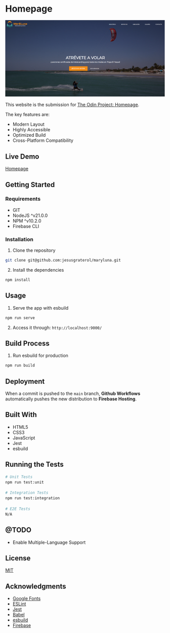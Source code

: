 # Homepage

![Homepage](./readme-assets/screenshot-01.png)

This website is the submission for [The Odin Project: Homepage](https://www.theodinproject.com/lessons/node-path-advanced-html-and-css-homepage). 

The key features are:

- Modern Layout
- Highly Accessible
- Optimized Build
- Cross-Platform Compatibility





## Live Demo

[Homepage](https://mar-y-luna.web.app/)





## Getting Started

### Requirements

- GIT
- NodeJS ^v21.0.0
- NPM ^v10.2.0
- Firebase CLI

### Installation

1) Clone the repository
```bash
git clone git@github.com:jesusgraterol/maryluna.git
```

2) Install the dependencies
```bash
npm install
```




## Usage

1) Serve the app with esbuild

```bash
npm run serve
```

2) Access it through: `http://localhost:9000/`



## Build Process

1) Run esbuild for production
```bash
npm run build
```



## Deployment

When a commit is pushed to the `main` branch, **Github Workflows** automatically pushes the new
distribution to **Firebase Hosting**.





## Built With

- HTML5
- CSS3
- JavaScript
- Jest
- esbuild




## Running the Tests

```bash
# Unit Tests
npm run test:unit

# Integration Tests
npm run test:integration

# E2E Tests
N/A
```





## @TODO

- Enable Multiple-Language Support





## License

[MIT](https://choosealicense.com/licenses/mit/)





## Acknowledgments

- [Google Fonts](https://fonts.google.com/icons)
- [ESLint](https://eslint.org/)
- [Jest](https://jestjs.io/)
- [Babel](https://babeljs.io/)
- [esbuild](https://esbuild.github.io/)
- [Firebase](https://firebase.google.com/)